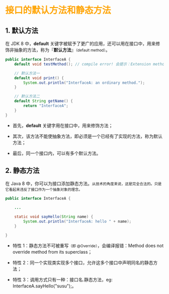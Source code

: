 # <font color="orange">接口的默认方法和静态方法</font>

## 1. 默认方法

在 JDK 8 中，**default** 关键字被赋予了更广的应用，还可以用在接口中，用来修饰非抽象的方法，称为『**默认方法**』<small>（default method）</small>。

```java
public interface InterfaceA {
    default void testMethod(); // compile error! 会提示：Extension method should have a body.

    // 默认方法一
    default void print() {
        System.out.println("InterfaceA: an ordinary method.");
    }

    // 默认方法二
    default String getName() {
        return "InterfaceA";
    }
}
```

- 首先，**default** 关键字用在接口中，用来修饰方法；

- 其次，该方法不能使抽象方法，即必须是一个已经有了实现的方法，称为默认方法；

- 最后，同一个接口内，可以有多个默认方法。

## 2. 静态方法

在 Java 8 中，你可以为接口添加静态方法。<small>从技术的角度来说，这是完全合法的。只是它看起来违反了接口作为一个抽象对象的理念。</small>

```java
public interface InterfaceA {

    ...

    static void sayHello(String name) {
        System.out.println("InterfaceA: hello " + name);
    }

}
```


- 特性 1：静态方法不可被重写<small>（即 @Override）</small>，会编译报错：Method does not override method from its superclass；

- 特性 2：同一个实现类实现多个接口，允许这多个接口中声明同名的静态方法；

- 特性 3：调用方式只有一种：接口名.静态方法，eg: InterfaceA.sayHello("susu");。